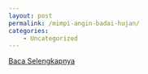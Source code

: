 ```yaml
---
layout: post
permalink: /mimpi-angin-badai-hujan/
categories:
    - Uncategorized
---
```


[Baca Selengkapnya](/05)